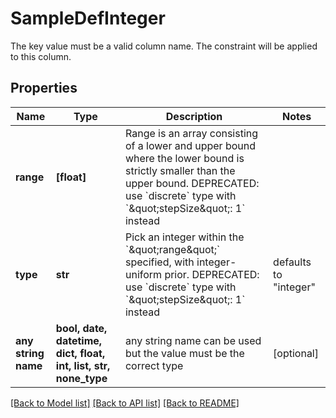 # SampleDefInteger

The key value must be a valid column name. The constraint will be applied to this column. 

## Properties
Name | Type | Description | Notes
------------ | ------------- | ------------- | -------------
**range** | **[float]** | Range is an array consisting of a lower and upper bound where the lower bound is strictly smaller than the upper bound. DEPRECATED: use &#x60;discrete&#x60; type with &#x60;\&quot;stepSize\&quot;: 1&#x60; instead  | 
**type** | **str** | Pick an integer within the &#x60;\&quot;range\&quot;&#x60; specified, with integer-uniform prior. DEPRECATED: use &#x60;discrete&#x60; type with &#x60;\&quot;stepSize\&quot;: 1&#x60; instead  | defaults to "integer"
**any string name** | **bool, date, datetime, dict, float, int, list, str, none_type** | any string name can be used but the value must be the correct type | [optional]

[[Back to Model list]](../README.md#documentation-for-models) [[Back to API list]](../README.md#documentation-for-api-endpoints) [[Back to README]](../README.md)


